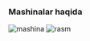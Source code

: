 ### Mashinalar haqida

<img src="https://thumbs.gfycat.com/NegligibleTastyGiantschnauzer-max-1mb.gif" alt="mashina">

<img src="https://daily-motor.ru/wp-content/uploads/2022/02/ssc-tuatara-striker-side-view.jpg" alt="rasm">